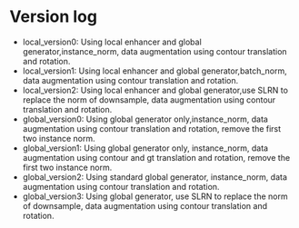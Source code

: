 # Version log
  * local_version0: Using local enhancer and global generator,instance_norm, data augmentation using contour translation and rotation.
  * local_version1: Using local enhancer and global generator,batch_norm, data augmentation using contour translation and rotation.
  * local_version2: Using local enhancer and global generator,use SLRN to replace the norm of downsample, data augmentation using contour translation and rotation.
  * global_version0: Using global generator only,instance_norm, data augmentation using contour translation and rotation, remove the first two instance norm.
  * global_version1: Using global generator only, instance_norm, data augmentation using contour and gt translation and rotation, remove the first two instance norm.
  * global_version2: Using standard global generator, instance_norm, data augmentation using contour translation and rotation.
  * global_version3: Using global generator, use SLRN to replace the norm of downsample, data augmentation using contour translation and rotation.
